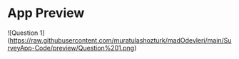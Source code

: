# App Preview

![Question 1]
(https://raw.githubusercontent.com/muratulashozturk/madOdevleri/main/SurveyApp-Code/preview/Question%201.png)


